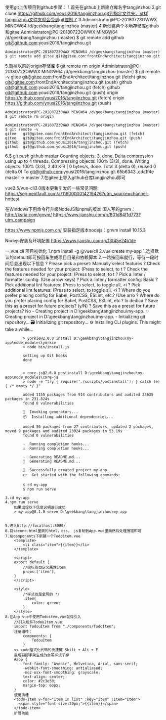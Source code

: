 使用git上传项目到github步骤：
1.首先在github上新建仓库名字tangjinzhou
2.git clone https://github.com/yousi2016/tangjinzhou.git到指定文件夹，这样tangjinzhou文件夹就会受到git控制了
3.Administrator@PC-20180723OWWX MINGW64 /d/geekbang/tangjinzhou (master)
4.新创建两个本地存储库github和gitee
    Administrator@PC-20180723OWWX MINGW64 /d/geekbang/tangjinzhou (master)
    $ git remote add github git@github.com:yousi2016/tangjinzhou.git

    Administrator@PC-20180723OWWX MINGW64 /d/geekbang/tangjinzhou (master)
    $ git remote add gitee git@gitee.com:frontEndArchitect/tangjinzhou.git
5.删掉以前的origin存储库 $ git remote rm origin
    Administrator@PC-20180723OWWX MINGW64 /d/geekbang/tangjinzhou (master)
    $ git remote -v
    gitee   git@gitee.com:frontEndArchitect/tangjinzhou.git (fetch)
    gitee   git@gitee.com:frontEndArchitect/tangjinzhou.git (push)
    github  git@github.com:yousi2016/tangjinzhou.git (fetch)
    github  git@github.com:yousi2016/tangjinzhou.git (push)
    origin  https://github.com/yousi2016/tangjinzhou.git (fetch)
    origin  https://github.com/yousi2016/tangjinzhou.git (push)

    Administrator@PC-20180723OWWX MINGW64 /d/geekbang/tangjinzhou (master)
    $ git remote rm origin

    Administrator@PC-20180723OWWX MINGW64 /d/geekbang/tangjinzhou (master)
    $ git remote -v
    gitee   git@gitee.com:frontEndArchitect/tangjinzhou.git (fetch)
    gitee   git@gitee.com:frontEndArchitect/tangjinzhou.git (push)
    github  git@github.com:yousi2016/tangjinzhou.git (fetch)
    github  git@github.com:yousi2016/tangjinzhou.git (push)
6.$ git push github master
    Counting objects: 3, done.
    Delta compression using up to 4 threads.
    Compressing objects: 100% (3/3), done.
    Writing objects: 100% (3/3), 2.40 KiB | 0 bytes/s, done.
    Total 3 (delta 0), reused 0 (delta 0)
    To git@github.com:yousi2016/tangjinzhou.git
    65b6343..cda1f4e  master -> master
7.在gitee上导入github仓库tangjinzhou即可







vue2.5/vue-cli3.0版本更新引发的一些常见问题:
https://segmentfault.com/a/1190000014219426?utm_source=channel-hottest

在Windows下用命令行升级NodeJS和npm的版本
国人写的gnvm：http://ksria.com/gnvm/
https://www.jianshu.com/p/801d84f1d773?utm_campaign

https://www.npmjs.com.cn/
安装指定版本nodejs：gnvm install 10.15.3

Nodejs安装及环境配置
https://www.jianshu.com/p/13f45e24b1de


一.vue cli 项目初始化
    1.npm install -g @vue/cli
    2.vue create my-app
        1.选择默认的default即可按回车生成项目目录和依赖脚本
        2.一路按回车就行，等待一段时间后会出现以下信息
            ? Please pick a preset: Manually select features
            ? Check the features needed for your project: (Press <space> to select, <a> to t
            ? Check the features needed for your project: (Press <space> to select, <a> to t
            ? Pick a linter / formatter config: (Use arrow keys)
            ? Pick a linter / formatter config: Basic
            ? Pick additional lint features: (Press <space> to select, <a> to toggle all, <i
            ? Pick additional lint features: (Press <space> to select, <a> to toggle all, <i
            ? Where do you prefer placing config for Babel, PostCSS, ESLint, etc.? (Use arro
            ? Where do you prefer placing config for Babel, PostCSS, ESLint, etc.? In dedica
            ? Save this as a preset for future projects? (y/N)
            ? Save this as a preset for future projects? No
            -  Creating project in D:\geekbang\tangjinzhou\my-app.
            ✨  Creating project in D:\geekbang\tangjinzhou\my-app.
            -  Initializing git repository...
            🗃  Initializing git repository...
            ⚙  Installing CLI plugins. This might take a while...



            > yorkie@2.0.0 install D:\geekbang\tangjinzhou\my-app\node_modules\yorkie
            > node bin/install.js

            setting up Git hooks
            done


            > core-js@2.6.8 postinstall D:\geekbang\tangjinzhou\my-app\node_modules\core-js
            > node -e "try { require('./scripts/postinstall'); } catch (e) { /* empty */ }"

            added 1155 packages from 914 contributors and audited 23635 packages in 231.824s
            found 0 vulnerabilities

            🚀  Invoking generators...
            📦  Installing additional dependencies...

            added 36 packages from 27 contributors, updated 2 packages, moved 9 packages and audited 23924 packages in 53.19s
            found 0 vulnerabilities

            -  Running completion hooks...
            ⚓  Running completion hooks...

            -  Generating README.md...
            📄  Generating README.md...

            🎉  Successfully created project my-app.
            👉  Get started with the following commands:

            $ cd my-app
            $ npm run serve

    3.cd my-app
    4.npm run serve
        如果出现以下信息说明运行成功
        > my-app@0.1.0 serve D:\geekbang\tangjinzhou\my-app
  
    
    5.进入http://localhost:8080/
    6.将second.html里面的html，css， js复制到App.vue里面然后处理报错即可
    7.在components下新建一个Todoitem.vue
        <template>
            <li class="item">{{item}}</li>
        </template>

        <script>
        export default {
            //给标签自定义属性item
            props:['item'],
        }
        </script>

        <style>
            /*样式也是全局的 */
            .item{
                color: green;
            }
        </style>
    8.在App.vue中使用Todoitem.vue就得引入
        //引入组件TodouItem.vue
        import TodouItem from "./components/TodoItem";
        注册组件：
            components: {
                TodouItem
            }
        vs code格式化代码的快捷键 Shift + Alt + F
        最后将脚手架生成的自带样式干掉
        #app {
            font-family: "Avenir", Helvetica, Arial, sans-serif;
            -webkit-font-smoothing: antialiased;
            -moz-osx-font-smoothing: grayscale;
            text-align: center;
            color: #2c3e50;
            margin-top: 60px;
        }
        使用插槽
        <todo-item v-for="item in list" :key="item" :item="item">
          <span style="font-size:20px;">{{item}}</span>
        </todo-item>
        扩展功能
        


    

